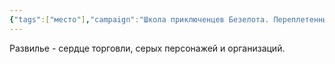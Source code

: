```yaml
---
{"tags":["место"],"campaign":"Школа приключенцев Безелота. Переплетенные судьбы","parent":"[[Истинная Империя]]","metadated":true,"dg-publish":true,"permalink":"/razvile/","dgPassFrontmatter":true}
---
```



Развилье - сердце торговли, серых персонажей и организаций.